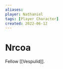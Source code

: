 ```yaml
---
aliases: 
player: Nathaniel
tags: [Player Character]
created: 2022-06-12
---
```

# Nrcoa
Fellow [[Vespulid]].